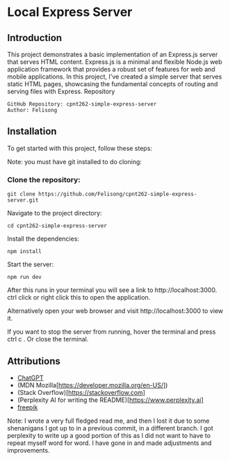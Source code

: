 # Local Express Server

## Introduction

This project demonstrates a basic implementation of an Express.js server that serves HTML content. Express.js is a minimal and flexible Node.js web application framework that provides a robust set of features for web and mobile applications. In this project, I've created a simple server that serves static HTML pages, showcasing the fundamental concepts of routing and serving files with Express.
Repository

```
GitHub Repository: cpnt262-simple-express-server
Author: Felisong
```

## Installation

To get started with this project, follow these steps:

Note: you must have git installed to do cloning:

### Clone the repository:

```
git clone https://github.com/Felisong/cpnt262-simple-express-server.git
```

Navigate to the project directory:

```
cd cpnt262-simple-express-server
```

Install the dependencies:

```
npm install
```

Start the server:

```
npm run dev
```

After this runs in your terminal you will see a link to http://localhost:3000. ctrl click or right click this to open the application.

Alternatively open your web browser and visit http://localhost:3000 to view it.

If you want to stop the server from running, hover the terminal and press ctrl c . Or close the terminal.

## Attributions

- [ChatGPT](https://chatgpt.com)
- (MDN Mozilla[https://developer.mozilla.org/en-US/])
- (Stack Overflow)[https://stackoverflow.com]
- (Perplexity AI for writing the README)[https://www.perplexity.ai]
- [freepik](https://www.freepik.com)

Note: I wrote a very full fledged read me, and then I lost it due to some shenanigans I got up to in a previous commit, in a different branch. I got perplexity to write up a good portion of this as I did not want to have to repeat myself word for word. I have gone in and made adjustments and improvements.
